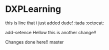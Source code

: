 # DXPLearning

this is line that i just added dude! :tada :octocat:

add-setence
Hellow this is another change!!

Changes done here!!
master
